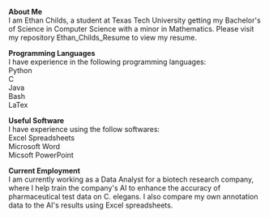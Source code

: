 **About Me** <br>
I am Ethan Childs, a student at Texas Tech University getting my Bachelor's of Science in Computer Science with a minor in Mathematics. Please visit my repository Ethan_Childs_Resume to view my resume.

**Programming Languages** <br>
I have experience in the following programming languages: <br>
Python <br>
C <br>
Java <br>
Bash <br>
LaTex <br>

**Useful Software** <br>
I have experience using the follow softwares: <br>
Excel Spreadsheets <br>
Microsoft Word <br> 
Micsoft PowerPoint <br>

**Current Employment** <br>
I am currently working as a Data Analyst for a biotech research company, where I help train the company's AI to enhance the accuracy of pharmaceutical test data on C. elegans. I also compare my own annotation data to the AI's results using Excel spreadsheets.


<!---
Ethan-Childs/Ethan-Childs is a ✨ special ✨ repository because its `README.md` (this file) appears on your GitHub profile.
You can click the Preview link to take a look at your changes.
--->
